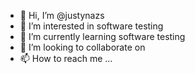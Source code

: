 - 👋 Hi, I’m @justynazs
- 👀 I’m interested in software testing
- 🌱 I’m currently learning software testing
- 💞️ I’m looking to collaborate on 
- 📫 How to reach me ...

<!---
justynazs/justynazs is a ✨ special ✨ repository because its `README.md` (this file) appears on your GitHub profile.
You can click the Preview link to take a look at your changes.
--->
